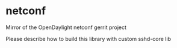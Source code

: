 # netconf
Mirror of the OpenDaylight netconf gerrit project

Please describe how to build this library with custom sshd-core lib
